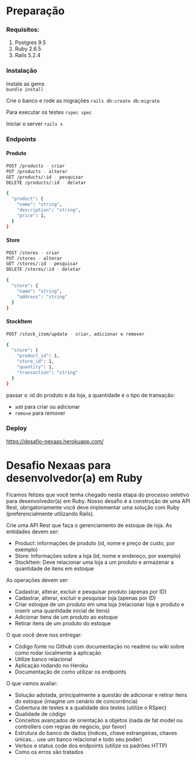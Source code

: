# Preparação

### Requisitos: 

1. Postgres 9.5
2. Ruby 2.6.5
3. Rails 5.2.4

### Instalação

Instale as gems  
`bundle install`

Crie o banco e rode as migrações 
`rails db:create db:migrate`

Para executar os testes
`rspec spec`

Iniciar o server
`rails s`

### Endpoints

#### Produto

```bash
POST /products - criar
PUT /products - alterar
GET /products/:id - pesquisar
DELETE /products/:id - deletar
```

```bash
{
  "product": {
    "name": "string",
    "description": "string",
    "price": 1,
  }
}
```

#### Store

```bash
POST /stores - criar
PUT /stores - alterar
GET /stores/:id - pesquisar
DELETE /stores/:id - deletar
```

```bash
{
  "store": {
    "name": "string",
    "address": "string"
  }
}
```

#### StockItem

```bash
POST /stock_item/update - criar, adicionar e remover
```

```bash
{
  "store": {
    "product_id": 1,
    "store_id": 1,
    "quantity": 1,
    "transaction": "string"
  }
}
```

passar o :id do produto e da loja, a quantidade e o tipo de transação:

- `add` para criar ou adicionar 
- `remove` para remover

### Deploy

https://desafio-nexaas.herokuapp.com/

# Desafio Nexaas para desenvolvedor(a) em Ruby

Ficamos felizes que você tenha chegado nesta etapa do processo seletivo para desenvolvedor(a) em Ruby. Nosso desafio é a construção de uma API Rest, obrigatoriamente você deve implementar uma solução com Ruby (preferencialmente utilizando Rails).

Crie uma API Rest que faça o gerenciamento de estoque de loja. As entidades devem ser: 
- Product: informações de produto (id, nome e preço de custo, por exemplo)
- Store: Informações sobre a loja (id, nome e endereço, por exemplo)
- StockItem: Deve relacionar uma loja a um produto e armazenar a quantidade de itens em estoque

As operações devem ser:
- Cadastrar, alterar, excluir e pesquisar produto (apenas por ID) 
- Cadastrar, alterar, excluir e pesquisar loja (apenas por ID) 
- Criar estoque de um produto em uma loja (relacionar loja e produto e inserir uma quantidade inicial de itens)
- Adicionar itens de um produto ao estoque
- Retirar itens de um produto do estoque

O que você deve nos entregar:
- Código fonte no Github com documentação no readme ou wiki sobre como rodar localmente a aplicação
- Utilize banco relacional
- Aplicação rodando no Heroku
- Documentação de como utilizar os endpoints

O que vamos avaliar:
- Solução adotada, principalmente a questão de adicionar e retirar itens do estoque (imagine um cenário de concorrência)
- Cobertura de testes e a qualidade dos testes (utilize o RSpec)
- Qualidade de código
- Conceitos avançados de orientação a objetos (nada de fat model ou controllers com regras de negócio, por favor)
- Estrutura do banco de dados (índices, chave estrangeiras, chaves únicas… use um banco relacional e todo seu poder)
- Verbos e status code dos endpoints (utilize os padrões HTTP)
- Como os erros são tratados

